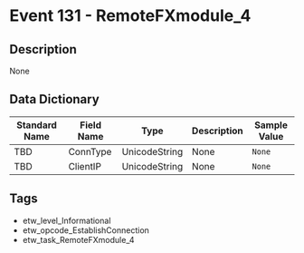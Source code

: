 # Event 131 - RemoteFXmodule_4

## Description
None

## Data Dictionary
|Standard Name|Field Name|Type|Description|Sample Value|
|---|---|---|---|---|
|TBD|ConnType|UnicodeString|None|`None`|
|TBD|ClientIP|UnicodeString|None|`None`|

## Tags
* etw_level_Informational
* etw_opcode_EstablishConnection
* etw_task_RemoteFXmodule_4